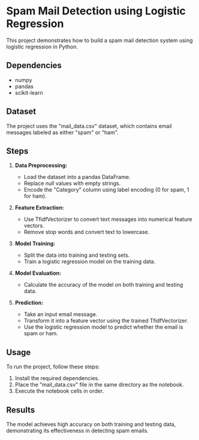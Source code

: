 # Spam Mail Detection using Logistic Regression

This project demonstrates how to build a spam mail detection system using logistic regression in Python.

## Dependencies

- numpy
- pandas
- scikit-learn

## Dataset

The project uses the "mail_data.csv" dataset, which contains email messages labeled as either "spam" or "ham".

## Steps

1. **Data Preprocessing:**
   - Load the dataset into a pandas DataFrame.
   - Replace null values with empty strings.
   - Encode the "Category" column using label encoding (0 for spam, 1 for ham).

2. **Feature Extraction:**
   - Use TfidfVectorizer to convert text messages into numerical feature vectors.
   - Remove stop words and convert text to lowercase.

3. **Model Training:**
   - Split the data into training and testing sets.
   - Train a logistic regression model on the training data.

4. **Model Evaluation:**
   - Calculate the accuracy of the model on both training and testing data.

5. **Prediction:**
   - Take an input email message.
   - Transform it into a feature vector using the trained TfidfVectorizer.
   - Use the logistic regression model to predict whether the email is spam or ham.

## Usage

To run the project, follow these steps:

1. Install the required dependencies.
2. Place the "mail_data.csv" file in the same directory as the notebook.
3. Execute the notebook cells in order.

## Results

The model achieves high accuracy on both training and testing data, demonstrating its effectiveness in detecting spam emails.
